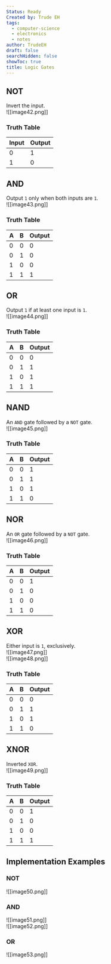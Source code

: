 ```yaml
---
Status: Ready
Created by: Trude EH
tags:
  - computer-science
  - electronics
  - notes
author: TrudeEH
draft: false
searchHidden: false
showToc: true
title: Logic Gates
---
```


## NOT

Invert the input.  
![[image42.png]]

### Truth Table

|**Input**|**Output**|
|---|---|
|0|1|
|1|0|

## AND

Output `1` only when both inputs are `1`.  
![[image43.png]]

### Truth Table

|A|**B**|**Output**|
|---|---|---|
|0|0|0|
|0|1|0|
|1|0|0|
|1|1|1|

## OR

Output `1` if at least one input is `1`.  
![[image44.png]]

### Truth Table

|A|**B**|**Output**|
|---|---|---|
|0|0|0|
|0|1|1|
|1|0|1|
|1|1|1|

## NAND

An `AND` gate followed by a `NOT` gate.  
![[image45.png]]

### Truth Table

|A|**B**|**Output**|
|---|---|---|
|0|0|1|
|0|1|1|
|1|0|1|
|1|1|0|

## NOR

An `OR` gate followed by a `NOT` gate.  
![[image46.png]]

### Truth Table

|A|**B**|**Output**|
|---|---|---|
|0|0|1|
|0|1|0|
|1|0|0|
|1|1|0|

## XOR

Either input is `1`, exclusively.  
![[image47.png]]  
![[image48.png]]

### Truth Table

|A|**B**|**Output**|
|---|---|---|
|0|0|0|
|0|1|1|
|1|0|1|
|1|1|0|

## XNOR

Inverted `XOR`.  
![[image49.png]]

### Truth Table

|A|**B**|**Output**|
|---|---|---|
|0|0|1|
|0|1|0|
|1|0|0|
|1|1|1|

## Implementation Examples

### NOT

![[image50.png]]

### AND

![[image51.png]]  
![[image52.png]]

### OR

![[image53.png]]
